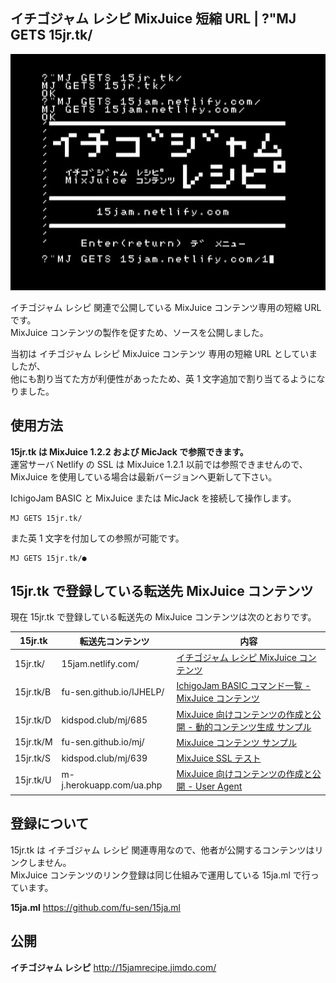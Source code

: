 ## イチゴジャム レシピ MixJuice 短縮 URL | ?"MJ GETS 15jr.tk/ 

![スクリーンショット](/screenshot.jpg)

イチゴジャム レシピ 関連で公開している MixJuice コンテンツ専用の短縮 URL です。\
MixJuice コンテンツの製作を促すため、ソースを公開しました。

当初は イチゴジャム レシピ MixJuice コンテンツ 専用の短縮 URL としていましたが、\
他にも割り当てた方が利便性があったため、英 1 文字追加で割り当てるようになりました。

## 使用方法

**15jr.tk は MixJuice 1.2.2 および MicJack で参照できます。** \
運営サーバ Netlify の SSL は MixJuice 1.2.1 以前では参照できませんので、\
MixJuice を使用している場合は最新バージョンへ更新して下さい。

IchigoJam BASIC と MixJuice または MicJack を接続して操作します。

```
MJ GETS 15jr.tk/
```

また英 1 文字を付加しての参照が可能です。

```
MJ GETS 15jr.tk/●
```

## 15jr.tk で登録している転送先 MixJuice コンテンツ

現在 15jr.tk で登録している転送先の MixJuice コンテンツは次のとおりです。

|15jr.tk|転送先コンテンツ|内容|
|---|---|---|
|15jr.tk/|15jam.netlify.com/|[イチゴジャム レシピ MixJuice コンテンツ](https://github.com/fu-sen/15jam.netlify.com)|
|15jr.tk/B|fu-sen.github.io/IJHELP/|[IchigoJam BASIC コマンド一覧 - MixJuice コンテンツ](https://github.com/fu-sen/IJHELP)|
|15jr.tk/D|kidspod.club/mj/685|[MixJuice 向けコンテンツの作成と公開 - 動的コンテンツ生成 サンプル](http://kidspod.club/program/?id=685)|
|15jr.tk/M|fu-sen.github.io/mj/|[MixJuice コンテンツ サンプル](https://github.com/fu-sen/mj)|
|15jr.tk/S|kidspod.club/mj/639|[MixJuice SSL テスト](http://kidspod.club/program/?id=639)|
|15jr.tk/U|m-j.herokuapp.com/ua.php|[MixJuice 向けコンテンツの作成と公開 - User Agent](https://15jamrecipe.jimdo.com/mixjuice/%E3%82%B3%E3%83%B3%E3%83%86%E3%83%B3%E3%83%84%E3%81%AE%E4%BD%9C%E6%88%90%E3%81%A8%E5%85%AC%E9%96%8B/#ua)|

## 登録について

15jr.tk は イチゴジャム レシピ 関連専用なので、他者が公開するコンテンツはリンクしません。\
MixJuice コンテンツのリンク登録は同じ仕組みで運用している 15ja.ml で行っています。

**15ja.ml** https://github.com/fu-sen/15ja.ml

## 公開

**イチゴジャム レシピ** http://15jamrecipe.jimdo.com/
